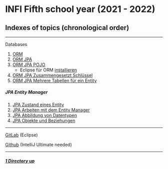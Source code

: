 # INFI Fifth school year (2021 - 2022)

Indexes of topics (chronological order)
-------------------------------------

---

Databases

1. [ORM](./ORM.md) 
2. [ORM JPA](./ORM_JPA.md)
3. [ORM JPA POJO](./ORM_JPA_POJO.md)
   - Eclipse für ORM [installieren](./EclipseInstallation.md)
4. [ORM JPA Zusammengesetzt Schlüssel](./ORM_JPA_ZusammengesetzteSchluessel.md)
5. [ORM JPA Mehrere Tabellen für ein Entity](./ORM_JPA_MultipleTables.md)

##### JPA Entity Manager

1. [JPA Zustand eines Entity](./ZustandEntity.md)
2. [JPA Arbeiten mit dem Entity Manager](./ArbeitenEntityManager.md)
3. [JPA Abbildung von Datentypen](./AbbildungDatentypen.md)
4. [JPA Objekte und Beziehungen](./ObjekteBeziehungen.md)

----

[GitLab](https://gitlab.com/AmaMark) (Eclipse)

[Github](https://github.com/Baumbart13/HTL_INFI_DB) (IntelliJ Ultimate needed)

----

##### [1 Directory up](./../README.md)